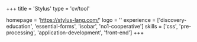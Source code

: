 +++
title = 'Stylus'
type = 'cv/tool'

homepage = 'https://stylus-lang.com/'
logo = ''
experience = ['discovery-education', 'essential-forms', 'isobar', 'no1-cooperative']
skills = ['css', 'pre-processing', 'application-development', 'front-end']
+++
